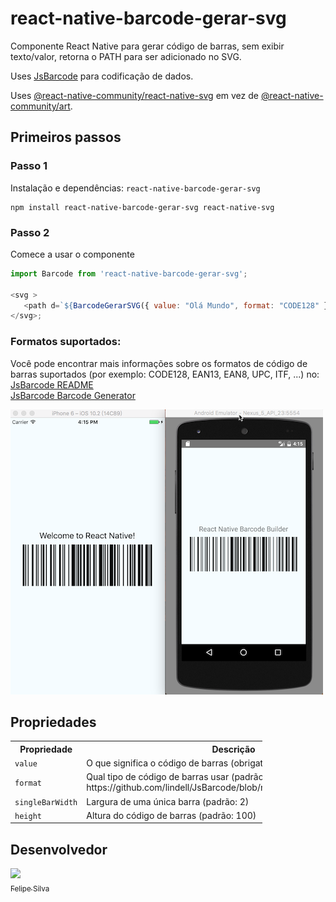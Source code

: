 # react-native-barcode-gerar-svg

Componente React Native para gerar código de barras, sem exibir texto/valor,
retorna o PATH para ser adicionado no SVG.

Uses [JsBarcode](https://github.com/lindell/JsBarcode) para codificação de dados.

Uses [@react-native-community/react-native-svg](https://github.com/react-native-community/react-native-svg) em vez de [@react-native-community/art](https://github.com/react-native-community/art).

## Primeiros passos

### Passo 1

Instalação e dependências: `react-native-barcode-gerar-svg`

    npm install react-native-barcode-gerar-svg react-native-svg

### Passo 2

Comece a usar o componente

```javascript
import Barcode from 'react-native-barcode-gerar-svg';

<svg >
   <path d=`${BarcodeGerarSVG({ value: "Olá Mundo", format: "CODE128" })}` />
</svg>;
```

### Formatos suportados:

Você pode encontrar mais informações sobre os formatos de código de barras suportados (por exemplo: CODE128, EAN13, EAN8, UPC, ITF, ...) no: 
[JsBarcode README](https://github.com/lindell/JsBarcode#supported-barcodes)  
[JsBarcode Barcode Generator](https://lindell.me/JsBarcode/generator/)

![](./images/example.png)

## Propriedades

<table style="width:80%">
  <tr>
    <th>Propriedade</th>
    <th>Descrição</th>
  </tr>
  <tr>
    <td><code>value</code></td>
    <td>O que significa o código de barras (obrigatório).</td>
  </tr>
  <tr>
    <td><code>format</code></td>
    <td>Qual tipo de código de barras usar (padrão: CODE128). https://github.com/lindell/JsBarcode/blob/master/src/barcodes/index.js</td>
  </tr>
  <tr>
    <td><code>singleBarWidth</code></td>
    <td>Largura de uma única barra (padrão: 2)</td>
  </tr>
  <tr>
    <td><code>height</code></td>
    <td>Altura do código de barras (padrão: 100)</td>
  </tr>
</table>

## Desenvolvedor

[<img src="https://avatars.githubusercontent.com/u/63815922?v=4" width=115><br><sub>Felipe Silva</sub>](https://github.com/Felipe-S-O) 